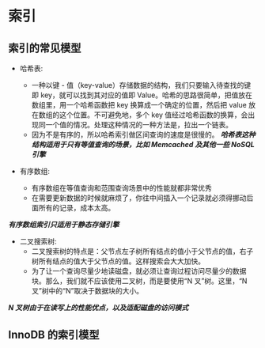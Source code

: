 # 索引

## 索引的常见模型
* 哈希表:
  * 一种以键 - 值（key-value）存储数据的结构，我们只要输入待查找的键即 key，就可以找到其对应的值即 Value。哈希的思路很简单，把值放在数组里，用一个哈希函数把 key 换算成一个确定的位置，然后把 value 放在数组的这个位置。不可避免地，多个 key 值经过哈希函数的换算，会出现同一个值的情况。处理这种情况的一种方法是，拉出一个链表。
  * 因为不是有序的，所以哈希索引做区间查询的速度是很慢的。
***哈希表这种结构适用于只有等值查询的场景，比如 Memcached 及其他一些 NoSQL 引擎***

* 有序数组:
  * 有序数组在等值查询和范围查询场景中的性能就都非常优秀
  * 在需要更新数据的时候就麻烦了，你往中间插入一个记录就必须得挪动后面所有的记录，成本太高。

***有序数组索引只适用于静态存储引擎***

* 二叉搜索树:
  * 二叉搜索树的特点是：父节点左子树所有结点的值小于父节点的值，右子树所有结点的值大于父节点的值。这样搜索会大大加快。
  * 为了让一个查询尽量少地读磁盘，就必须让查询过程访问尽量少的数据块。那么，我们就不应该使用二叉树，而是要使用“N 叉”树。这里，“N 叉”树中的“N”取决于数据块的大小。

***N 叉树由于在读写上的性能优点，以及适配磁盘的访问模式***

## InnoDB 的索引模型



